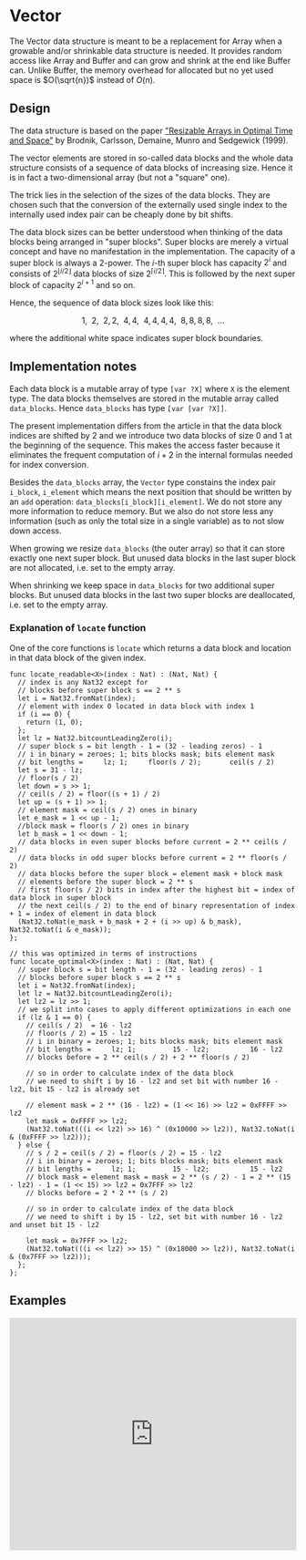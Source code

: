 # Vector

The Vector data structure is meant to be a replacement for Array when a growable and/or shrinkable data structure is needed.
It provides random access like Array and Buffer and can grow and shrink at the end like Buffer can.
Unlike Buffer, the memory overhead for allocated but no yet used space is $O(\sqrt{n})$ instead of $O(n)$.

## Design

The data structure is based on the paper ["Resizable Arrays in Optimal Time and Space"](https://sedgewick.io/wp-content/themes/sedgewick/papers/1999Optimal.pdf) by Brodnik, Carlsson, Demaine, Munro and Sedgewick (1999).

The vector elements are stored in so-called data blocks and
the whole data structure consists of a sequence of data blocks of increasing size.
Hence it is in fact a two-dimensional array (but not a "square" one).

The trick lies in the selection of the sizes of the data blocks. 
They are chosen such that the conversion of the externally used single index 
to the internally used index pair can be cheaply done by bit shifts.

The data block sizes can be better understood when thinking of the data blocks being arranged in "super blocks".
Super blocks are merely a virtual concept and have no manifestation in the implementation.
The capacity of a super block is always a $2$-power.
The $i$-th super block has capacity $2^i$ and consists of $2^{\lfloor i / 2\rfloor}$ data blocks of size $2^{\lceil i / 2 \rceil}$.
This is followed by the next super block of capacity $2^{i+1}$ and so on.

Hence, the sequence of data block sizes look like this:

$$1,\ \ 2,\ \ 2,2,\ \ 4,4,\ \ 4,4,4,4,\ \ 8,8,8,8,\ \ ...$$

where the additional white space indicates super block boundaries. 

## Implementation notes

Each data block is a mutable array of type `[var ?X]` where `X` is the element type.
The data blocks themselves are stored in the mutable array called `data_blocks`.
Hence `data_blocks` has type `[var [var ?X]]`.

The present implementation differs from the article in that the data block indices are shifted by $2$ and we introduce two data blocks of size $0$ and $1$ at the beginning of the sequence.
This makes the access faster because it eliminates the frequent computation of $i+2$ in the internal formulas needed for index conversion.

Besides the `data_blocks` array, the `Vector` type constains the index pair `i_block`, `i_element` which means the next position that should be written by an `add` operation:
`data_blocks[i_block][i_element]`.
We do not store any more information to reduce memory.
But we also do not store less any information (such as only the total size in a single variable)
as to not slow down access.

When growing we resize `data_blocks` (the outer array) so that it can store exactly one next super block. But unused data blocks in the last super block are not allocated, i.e. set to the empty array. 

When shrinking we keep space in `data_blocks` for two additional super blocks. But unused data blocks in the last two super blocks are deallocated, i.e. set to the empty array.

### Explanation of `locate` function

One of the core functions is `locate` which returns a data block and location in that data block of the given index.

```
func locate_readable<X>(index : Nat) : (Nat, Nat) {
  // index is any Nat32 except for
  // blocks before super block s == 2 ** s
  let i = Nat32.fromNat(index);
  // element with index 0 located in data block with index 1
  if (i == 0) {
    return (1, 0);
  };
  let lz = Nat32.bitcountLeadingZero(i);
  // super block s = bit length - 1 = (32 - leading zeros) - 1
  // i in binary = zeroes; 1; bits blocks mask; bits element mask
  // bit lengths =     lz; 1;     floor(s / 2);       ceil(s / 2)
  let s = 31 - lz;
  // floor(s / 2)
  let down = s >> 1;
  // ceil(s / 2) = floor((s + 1) / 2)
  let up = (s + 1) >> 1;
  // element mask = ceil(s / 2) ones in binary
  let e_mask = 1 << up - 1;
  //block mask = floor(s / 2) ones in binary
  let b_mask = 1 << down - 1;
  // data blocks in even super blocks before current = 2 ** ceil(s / 2)
  // data blocks in odd super blocks before current = 2 ** floor(s / 2)
  // data blocks before the super block = element mask + block mask
  // elements before the super block = 2 ** s
  // first floor(s / 2) bits in index after the highest bit = index of data block in super block
  // the next ceil(s / 2) to the end of binary representation of index + 1 = index of element in data block
  (Nat32.toNat(e_mask + b_mask + 2 + (i >> up) & b_mask), Nat32.toNat(i & e_mask));
};
```

```
// this was optimized in terms of instructions
func locate_optimal<X>(index : Nat) : (Nat, Nat) {
  // super block s = bit length - 1 = (32 - leading zeros) - 1
  // blocks before super block s == 2 ** s
  let i = Nat32.fromNat(index);
  let lz = Nat32.bitcountLeadingZero(i);
  let lz2 = lz >> 1;
  // we split into cases to apply different optimizations in each one
  if (lz & 1 == 0) {
    // ceil(s / 2)  = 16 - lz2
    // floor(s / 2) = 15 - lz2
    // i in binary = zeroes; 1; bits blocks mask; bits element mask
    // bit lengths =     lz; 1;         15 - lz2;          16 - lz2
    // blocks before = 2 ** ceil(s / 2) + 2 ** floor(s / 2)

    // so in order to calculate index of the data block
    // we need to shift i by 16 - lz2 and set bit with number 16 - lz2, bit 15 - lz2 is already set

    // element mask = 2 ** (16 - lz2) = (1 << 16) >> lz2 = 0xFFFF >> lz2
    let mask = 0xFFFF >> lz2;
    (Nat32.toNat(((i << lz2) >> 16) ^ (0x10000 >> lz2)), Nat32.toNat(i & (0xFFFF >> lz2)));
  } else {
    // s / 2 = ceil(s / 2) = floor(s / 2) = 15 - lz2
    // i in binary = zeroes; 1; bits blocks mask; bits element mask
    // bit lengths =     lz; 1;         15 - lz2;          15 - lz2
    // block mask = element mask = mask = 2 ** (s / 2) - 1 = 2 ** (15 - lz2) - 1 = (1 << 15) >> lz2 = 0x7FFF >> lz2
    // blocks before = 2 * 2 ** (s / 2)

    // so in order to calculate index of the data block
    // we need to shift i by 15 - lz2, set bit with number 16 - lz2 and unset bit 15 - lz2

    let mask = 0x7FFF >> lz2;
    (Nat32.toNat(((i << lz2) >> 15) ^ (0x18000 >> lz2)), Nat32.toNat(i & (0x7FFF >> lz2)));
  };
};
```

## Examples

<iframe src="https://embed.smartcontracts.org/motoko/g/2fkWTFU9s4KAePQnz2SPmGQV6TQnhFUVpxE4BxC6YdxAbDUE7gF2Ukk6xL9BmniiJq8Pk9NYNwrMcmk6f9V4dN3HsvkCv75rWQCW2TMiSNg4okGghT8HgAGbL725V5zgucuAQV9D151NLDSkrhQ896mxCkDufa7is9Z2Wiz6EnnF5aEbebnyBtSyTNUPnY4NhysUWCQEurQfLEegNhD?lines=12" width="100%" height="408" style="border:0" title="Motoko code snippet" />